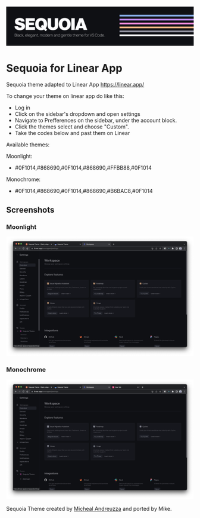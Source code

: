 
![Midnight](https://raw.githubusercontent.com/Sequoia-Theme/assets/main/githubHeader.png)
# Sequoia for Linear App
Sequoia theme adapted to Linear App https://linear.app/


To change your theme on linear app do like this:

- Log in
- Click on the sidebar's dropdown and open settings
- Navigate to Prefferences on the sidebar, under the account block.
- Click the themes select and choose "Custom".
- Take the codes below and past them on Linear


Available themes:

Moonlight:
- #0F1014,#868690,#0F1014,#868690,#FFBB88,#0F1014

Monochrome:
- #0F1014,#868690,#0F1014,#868690,#B6BAC8,#0F1014



## Screenshots
### Moonlight
![Moonlight](https://github.com/Sequoia-Theme/linear-app/blob/main/linearMoonlight.png?raw=true)

### Monochrome
![Monochrome](https://github.com/Sequoia-Theme/linear-app/blob/main/linearMonochrome.png?raw=true)


Sequoia Theme created by [Micheal Andreuzza](https://github.com/michael-andreuzza) and ported by Mike.
